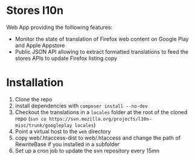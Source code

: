 Stores l10n
================

Web App providing the folllowing features:
* Monitor the state of translation of Firefox web content on Google Play and Apple Appstore
* Public JSON API allowing to extract formatted translations to feed the stores APIs to update Firefox listing copy


Installation
================
1. Clone the repo
2. install dependencies with ```composer install --no-dev```
3. Checkout the translations in a ```locales``` folder  at the root of the cloned repo (```svn co https://svn.mozilla.org/projects/l10n-misc/trunk/googleplay locales```)
4. Point a virtual host to the ```web``` directory
5. copy web/.htaccess-dist to web/.htaccess and change the path of RewriteBase if you installed in a subfolder
6. Set up a cron job to update the svn repository every 15mn
